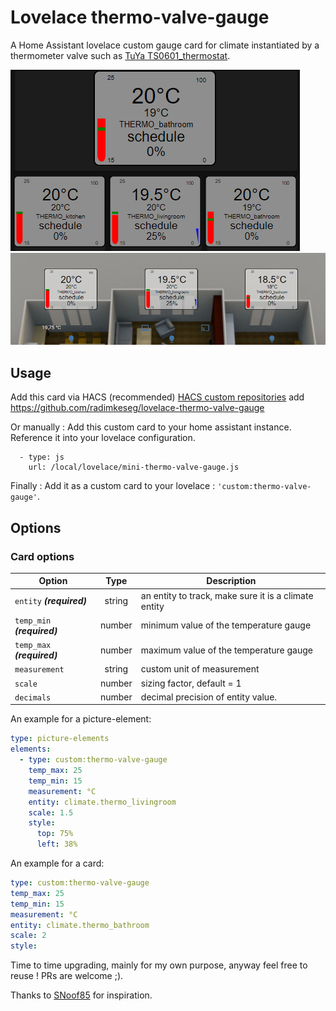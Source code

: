 # Lovelace thermo-valve-gauge

A Home Assistant lovelace custom gauge card for climate instantiated by a thermometer valve such as [TuYa TS0601_thermostat](https://www.zigbee2mqtt.io/devices/TS0601_thermostat.html).

![thermo with temps and valve position](https://github.com/radimkeseg/lovelace-thermo-valve-gauge/blob/main/images/thermo-valve-gauge.png)
![thermo with temps and valve positions in a picture element](https://github.com/radimkeseg/lovelace-thermo-valve-gauge/blob/main/images/thermo-valve-gauge-picture-element.png)

## Usage
Add this card via HACS (recommended)
[HACS custom repositories](https://hacs.xyz/docs/faq/custom_repositories) add https://github.com/radimkeseg/lovelace-thermo-valve-gauge

Or manually :
Add this custom card to your home assistant instance. Reference it into your lovelace configuration.
```
  - type: js
    url: /local/lovelace/mini-thermo-valve-gauge.js
```

Finally :
Add it as a custom card to your lovelace : `'custom:thermo-valve-gauge'`.

## Options
### Card options
| **Option** | **Type** | **Description** |
|-|:-:|-|
| `entity` ***(required)*** | string | an entity to track, make sure it is a climate entity |
| `temp_min` ***(required)*** | number | minimum value of the temperature gauge |
| `temp_max` ***(required)*** | number | maximum value of the temperature gauge |
| `measurement` | string | custom unit of measurement |
| `scale` | number | sizing factor, default = 1 |
| `decimals` | number | decimal precision of entity value. |

An example for a picture-element:
```yaml
type: picture-elements
elements:
  - type: custom:thermo-valve-gauge
    temp_max: 25
    temp_min: 15
    measurement: °C
    entity: climate.thermo_livingroom
    scale: 1.5
    style:
      top: 75%
      left: 38%
```

An example for a card:
```yaml
type: custom:thermo-valve-gauge
temp_max: 25
temp_min: 15
measurement: °C
entity: climate.thermo_bathroom
scale: 2
style:
```

Time to time upgrading, mainly for my own purpose, anyway feel free to reuse ! 
PRs are welcome ;).

Thanks to [SNoof85](https://github.com/SNoof85/lovelace-tempometer-gauge-card) for inspiration.
